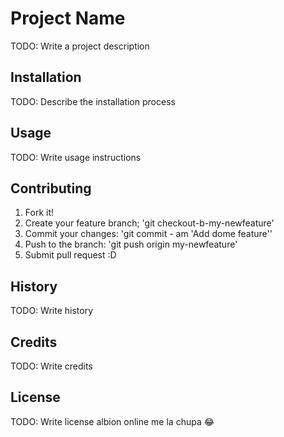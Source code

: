 # Project Name
TODO: Write a project description
## Installation
TODO: Describe the installation process
## Usage
TODO: Write usage instructions
## Contributing
1. Fork it!
2. Create your feature branch; 'git checkout-b-my-newfeature'
3. Commit your changes: 'git commit - am 'Add dome feature''
4. Push to the branch: 'git push origin my-newfeature'
5. Submit pull request :D

## History
TODO: Write history
## Credits 
TODO: Write credits
## License
TODO: Write license
albion online me la chupa 😂
